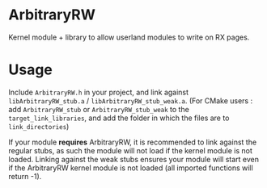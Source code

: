 # ArbitraryRW
Kernel module + library to allow userland modules to write on RX pages.

# Usage
Include `ArbitraryRW.h` in your project, and link against `libArbitraryRW_stub.a` / `libArbitraryRW_stub_weak.a`.
(For CMake users : add `ArbitraryRW_stub` or `ArbitraryRW_stub_weak` to the `target_link_libraries`, and add the folder in which the files are to `link_directories`)

If your module **requires** ArbitraryRW, it is recommended to link against the regular stubs, as such the module will not load if the kernel module is not loaded.
Linking against the weak stubs ensures your module will start even if the ArbitraryRW kernel module is not loaded (all imported functions will return -1).
